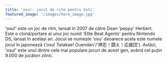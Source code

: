 ```yaml
---
title: 'osu!: jocul de ritm pentru țoti'
featured_image: '/images/hero_image.jpg'
---
```


'osu!' este un joc de ritm, lansat în 2007 de către Dean 'peppy' Herbert. Este o clonă/portare al unui joc numit 'Elite Beat Agents' pentru Nintendo DS, lansat în același an. Jocul se numește 'osu' deoarece acela este numele jocul în japonează ('osu! Tatakae! Ouendan'/'押忍！闘え！応援団'). Astăzi, 'osu!' este unul dintre cele mai populare jocuri de acest gen, având cel puțin 9.000 de jucători zilnic.
